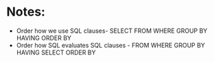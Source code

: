 Notes:
========
- Order how we use SQL clauses-
    SELECT
    FROM
    WHERE
    GROUP BY
    HAVING
    ORDER BY
- Order how SQL evaluates SQL clauses - 
    FROM
    WHERE
    GROUP BY
    HAVING
    SELECT
    ORDER BY
